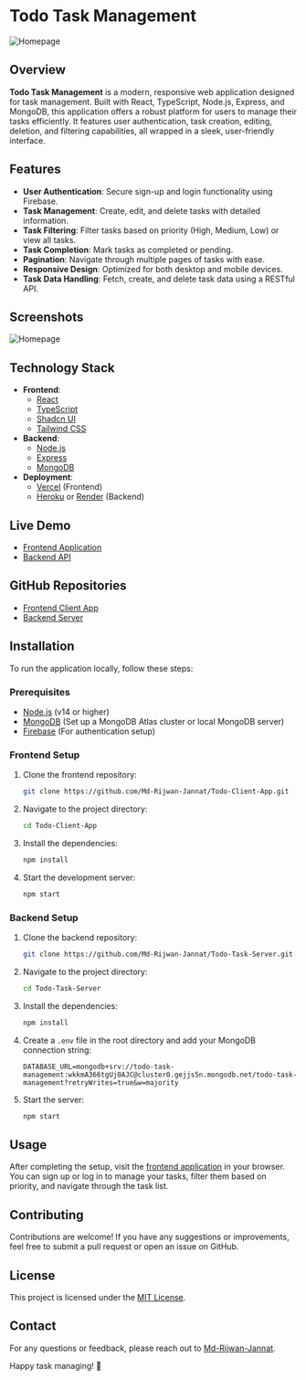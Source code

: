 # Todo Task Management

![Homepage](homepage9)

## Overview

**Todo Task Management** is a modern, responsive web application designed for task management. Built with React, TypeScript, Node.js, Express, and MongoDB, this application offers a robust platform for users to manage their tasks efficiently. It features user authentication, task creation, editing, deletion, and filtering capabilities, all wrapped in a sleek, user-friendly interface.

## Features

- **User Authentication**: Secure sign-up and login functionality using Firebase.
- **Task Management**: Create, edit, and delete tasks with detailed information.
- **Task Filtering**: Filter tasks based on priority (High, Medium, Low) or view all tasks.
- **Task Completion**: Mark tasks as completed or pending.
- **Pagination**: Navigate through multiple pages of tasks with ease.
- **Responsive Design**: Optimized for both desktop and mobile devices.
- **Task Data Handling**: Fetch, create, and delete task data using a RESTful API.

## Screenshots

![Homepage](homepage9)

## Technology Stack

- **Frontend**:
  - [React](https://reactjs.org/)
  - [TypeScript](https://www.typescriptlang.org/)
  - [Shadcn UI](https://www.shadcn.dev/)
  - [Tailwind CSS](https://tailwindcss.com/)
- **Backend**:
  - [Node.js](https://nodejs.org/)
  - [Express](https://expressjs.com/)
  - [MongoDB](https://www.mongodb.com/)
- **Deployment**:
  - [Vercel](https://vercel.com/) (Frontend)
  - [Heroku](https://www.heroku.com/) or [Render](https://render.com/) (Backend)

## Live Demo

- [Frontend Application](https://todo-task-management-jet.vercel.app/)
- [Backend API](https://github.com/Md-Rijwan-Jannat/Todo-Task-Server)

## GitHub Repositories

- [Frontend Client App](https://github.com/Md-Rijwan-Jannat/Todo-Client-App)
- [Backend Server](https://github.com/Md-Rijwan-Jannat/Todo-Task-Server)

## Installation

To run the application locally, follow these steps:

### Prerequisites

- [Node.js](https://nodejs.org/) (v14 or higher)
- [MongoDB](https://www.mongodb.com/) (Set up a MongoDB Atlas cluster or local MongoDB server)
- [Firebase](https://firebase.google.com/) (For authentication setup)

### Frontend Setup

1. Clone the frontend repository:

   ```bash
   git clone https://github.com/Md-Rijwan-Jannat/Todo-Client-App.git
   ```

2. Navigate to the project directory:

   ```bash
   cd Todo-Client-App
   ```

3. Install the dependencies:

   ```bash
   npm install
   ```

4. Start the development server:

   ```bash
   npm start
   ```

### Backend Setup

1. Clone the backend repository:

   ```bash
   git clone https://github.com/Md-Rijwan-Jannat/Todo-Task-Server.git
   ```

2. Navigate to the project directory:

   ```bash
   cd Todo-Task-Server
   ```

3. Install the dependencies:

   ```bash
   npm install
   ```

4. Create a `.env` file in the root directory and add your MongoDB connection string:

   ```env
   DATABASE_URL=mongodb+srv://todo-task-management:wkkmA366tgUj0AJC@cluster0.gejjs5n.mongodb.net/todo-task-management?retryWrites=true&w=majority
   ```

5. Start the server:

   ```bash
   npm start
   ```

## Usage

After completing the setup, visit the [frontend application](https://todo-task-management-jet.vercel.app/) in your browser. You can sign up or log in to manage your tasks, filter them based on priority, and navigate through the task list.

## Contributing

Contributions are welcome! If you have any suggestions or improvements, feel free to submit a pull request or open an issue on GitHub.

## License

This project is licensed under the [MIT License](https://opensource.org/licenses/MIT).

## Contact

For any questions or feedback, please reach out to [Md-Rijwan-Jannat](https://github.com/Md-Rijwan-Jannat).

Happy task managing! 🎉
